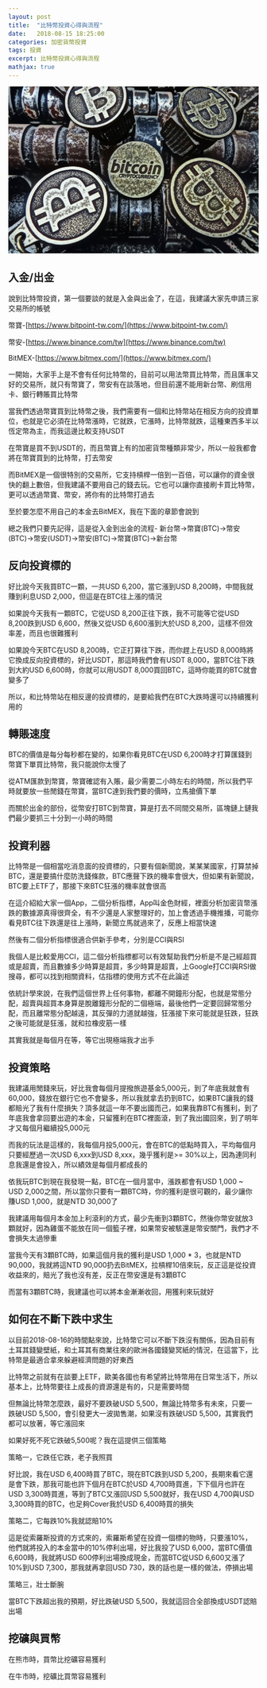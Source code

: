 ```yaml
---
layout: post
title:  "比特幣投資心得與流程"
date:   2018-08-15 18:25:00
categories: 加密貨幣投資
tags: 投資
excerpt: 比特幣投資心得與流程
mathjax: true
---
```


![/images/202010061757.jpg](/images/202010061757.jpg)

## 入金/出金
說到比特幣投資，第一個要談的就是入金與出金了，在這，我建議大家先申請三家交易所的帳號

幣寶-[https://www.bitpoint-tw.com/](https://www.bitpoint-tw.com/)

幣安-[https://www.binance.com/tw](https://www.binance.com/tw)

BitMEX-[https://www.bitmex.com/](https://www.bitmex.com/)

一開始，大家手上是不會有任何比特幣的，目前可以用法幣買比特幣，而且匯率又好的交易所，就只有幣寶了，幣安有在談落地，但目前還不能用新台幣、刷信用卡、銀行轉賬買比特幣

當我們透過幣寶買到比特幣之後，我們需要有一個和比特幣站在相反方向的投資單位，也就是它必須在比特幣漲時，它就跌，它漲時，比特幣就跌，這種東西多半以恆定幣為主，而我這邊比較支持USDT

在幣寶是買不到USDT的，而且幣寶上有的加密貨幣種類非常少，所以一般我都會將在幣寶買到的比特幣，打去幣安

而BitMEX是一個很特別的交易所，它支持槓桿一倍到一百倍，可以讓你的資金很快的翻上數倍，但我建議不要用自己的錢去玩。它也可以讓你直接刷卡買比特幣，更可以透過幣寶、幣安，將你有的比特幣打過去

至於要怎麼不用自己的本金去BitMEX，我在下面的章節會說到

總之我們只要先記得，這是從入金到出金的流程-
新台幣->幣寶(BTC)->幣安(BTC)->幣安(USDT)->幣安(BTC)->幣寶(BTC)->新台幣

## 反向投資標的
好比說今天我買BTC一顆，一共USD 6,200，當它漲到USD 8,200時，中間我就賺到利息USD 2,000，但這是在BTC往上漲的情況

如果說今天我有一顆BTC，它從USD 8,200正往下跌，我不可能等它從USD 8,200跌到USD 6,600，然後又從USD 6,600漲到大於USD 8,200，這樣不但效率差，而且也很難獲利

如果說今天BTC在USD 8,200時，它正打算往下跌，而你趕上在USD 8,000時將它換成反向投資標的，好比USDT，那這時我們會有USDT 8,000，當BTC往下跌到大約USD 6,600時，你就可以用USDT 8,000買回BTC，這時你能買的BTC就會變多了

所以，和比特幣站在相反邊的投資標的，是要給我們在BTC大跌時還可以持續獲利用的

## 轉賬速度
BTC的價值是每分每秒都在變的，如果你看見BTC在USD 6,200時才打算匯錢到幣寶下單買比特幣，我只能說你太慢了

從ATM匯款到幣寶，幣寶確認有入賬，最少需要二小時左右的時間，所以我們平時就要放一些閒錢在幣寶，當BTC達到我們要的價時，立馬搶價下單

而關於出金的部份，從幣安打BTC到幣寶，算是打去不同間交易所，區塊鏈上鏈我們最少要抓三十分到一小時的時間

## 投資利器
比特幣是一個相當吃消息面的投資標的，只要有個新聞說，某某某國家，打算禁掉BTC，還是要搞什麼防洗錢條款，BTC應聲下跌的機率會很大，但如果有新聞說，BTC要上ETF了，那接下來BTC狂漲的機率就會很高

在這介紹給大家一個App，二個分析指標，App叫金色財經，裡面分析加密貨幣漲跌的數據源真得很齊全，有不少還是人家整理好的，加上會透過手機推播，可能你看見BTC往下跌還是往上漲時，新聞立馬就過來了，反應上相當快速

然後有二個分析指標很適合供新手參考，分別是CCI與RSI

我個人是比較愛用CCI，這二個分析指標都可以有效幫助我們分析是不是己經超買或是超賣，而且數據多少時算是超買，多少時算是超賣，上Google打CCI與RSI做搜尋，都可以找到相關資料，估指標的使用方式不在此論述

依統計學來說，在我們這個世界上任何事物，都離不開鐘形分配，也就是常態分配，超賣與超買本身算是脫離鐘形分配的二個極端，最後他們一定要回歸常態分配，而且離常態分配越遠，其反彈的力道就越強，狂漲接下來可能就是狂跌，狂跌之後可能就是狂漲，就和拉橡皮筋一樣

其實我就是每個月在等，等它出現極端我才出手

## 投資策略
我建議用閒錢來玩，好比我會每個月提撥旅遊基金5,000元，到了年底我就會有60,000，錢放在銀行它也不會變多，所以我就拿去扔到BTC，如果BTC讓我的錢都賠光了我有什麼損失？頂多就這一年不要出國而己，如果我靠BTC有獲利，到了年底我會拿回要出遊的本金，只留獲利在BTC裡面滾，到了我出國回來，到了明年才又每個月繼續投5,000元

而我的玩法是這樣的，我每個月投5,000元，會在BTC的低點時買入，平均每個月只要經歷過一次USD 6,xxx到USD 8,xxx，幾乎獲利是>= 30%以上，因為連同利息我還是會投入，所以績效是每個月都成長的

依我玩BTC到現在我發現一點，BTC在一個月當中，漲跌都會有USD 1,000 ~ USD 2,000之間，所以當你只要有一顆BTC時，你的獲利是很可觀的，最少讓你賺USD 1,000，就是NTD 30,000了

我建議用每個月本金加上利滾利的方式，最少先衝到3顆BTC，然後你幣安就放3顆就好，因為雞蛋不能放在同一個籃子裡，如果幣安被駭還是幣安關門，我們才不會損失太過慘重

當我今天有3顆BTC時，如果這個月我的獲利是USD 1,000 * 3，也就是NTD 90,000，我就將這NTD 90,000扔去BitMEX，拉槓桿10倍來玩，反正這是從投資收益來的，賠光了我也沒有差，反正在幣安還是有3顆BTC

而當有3顆BTC時，我建議也可以將本金漸漸收回，用獲利來玩就好

## 如何在不斷下跌中求生
以目前2018-08-16的時間點來說，比特幣它可以不斷下跌沒有關係，因為目前有土耳其錢變壁紙，和土耳其有商業往來的歐洲各國錢變冥紙的情況，在這當下，比特幣是最適合拿來躲避經濟問題的好東西

比特幣之前就有在談要上ETF，歐美各國也有希望將比特幣用在日常生活下，所以基本上，比特幣要往上成長的資源還是有的，只是需要時間

但無論比特幣怎麼跌，最好不要跌破USD 5,500，無論比特幣多有未來，只要一跌破USD 5,500，會引發更大一波拋售潮，如果沒有跌破USD 5,500，其實我們都可以放著，等它漲回來

如果好死不死它跌破5,500呢？我在這提供三個策略

策略一，它跌任它跌，老子我照買

好比說，我在USD 6,400時買了BTC，現在BTC跌到USD 5,200，長期來看它還是會下跌，那我可能也許下個月在BTC於USD 4,700時買進，下下個月也許在USD 3,300時買進，等到了BTC又漲回USD 5,500就好，我在USD 4,700與USD 3,300時買的BTC，也足夠Cover我於USD 6,400時買的損失

策略二，它每跌10%我就認賠10%

這是從索羅斯投資的方式來的，索羅斯希望在投資一個標的物時，只要漲10%，他們就將投入的本金當中的10%停利出場，好比我投了USD 6,000，當BTC價值6,600時，我就將USD 600停利出場換成現金，而當BTC從USD 6,600又漲了10%到USD 7,300，那我就再拿回USD 730，跌的話也是一樣的做法，停損出場

策略三，壯士斷腕

當BTC下跌超出我的預期，好比跌破USD 5,500，我就這回合全部換成USDT認賠出場

## 挖礦與買幣
在熊市時，買幣比挖礦容易獲利

在牛市時，挖礦比買幣容易獲利